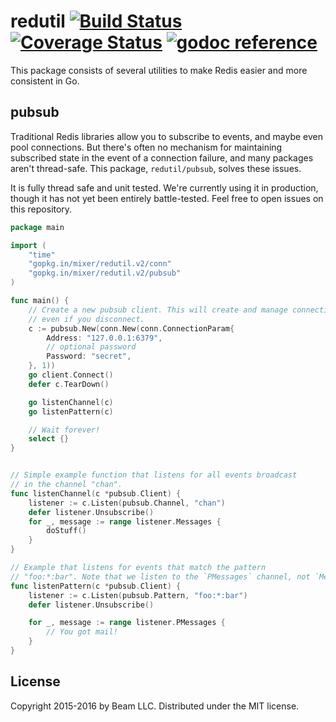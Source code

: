 # redutil [![Build Status](https://travis-ci.org/mixer/redutil.svg?branch=master)](https://travis-ci.org/mixer/redutil) [![Coverage Status](https://coveralls.io/repos/MCProHosting/redutil/badge.svg?branch=master)](https://coveralls.io/r/MCProHosting/redutil?branch=master) [![godoc reference](https://godoc.org/github.com/mixer/redutil?status.png)](https://godoc.org/github.com/mixer/redutil)


This package consists of several utilities to make Redis easier and more consistent in Go.

## pubsub

Traditional Redis libraries allow you to subscribe to events, and maybe even pool connections. But there's often no mechanism for maintaining subscribed state in the event of a connection failure, and many packages aren't thread-safe. This package, `redutil/pubsub`, solves these issues.

It is fully thread safe and unit tested. We're currently using it in production, though it has not yet been entirely battle-tested. Feel free to open issues on this repository.

```go
package main

import (
    "time"
    "gopkg.in/mixer/redutil.v2/conn"
    "gopkg.in/mixer/redutil.v2/pubsub"
)

func main() {
    // Create a new pubsub client. This will create and manage connections,
    // even if you disconnect.
    c := pubsub.New(conn.New(conn.ConnectionParam{
        Address: "127.0.0.1:6379",
        // optional password
        Password: "secret",
    }, 1))
    go client.Connect()
    defer c.TearDown()

    go listenChannel(c)
    go listenPattern(c)

    // Wait forever!
    select {}
}


// Simple example function that listens for all events broadcast
// in the channel "chan".
func listenChannel(c *pubsub.Client) {
    listener := c.Listen(pubsub.Channel, "chan")
    defer listener.Unsubscribe()
    for _, message := range listener.Messages {
        doStuff()
    }
}

// Example that listens for events that match the pattern
// "foo:*:bar". Note that we listen to the `PMessages` channel, not `Messages`.
func listenPattern(c *pubsub.Client) {
    listener := c.Listen(pubsub.Pattern, "foo:*:bar")
    defer listener.Unsubscribe()

    for _, message := range listener.PMessages {
        // You got mail!
    }
}
```

## License

Copyright 2015-2016 by Beam LLC. Distributed under the MIT license.
